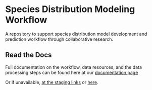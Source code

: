 # Species Distribution Modeling Workflow

A repository to support species distribution model development and prediction workflow through collaborative research.

## Read the Docs

Full documentation on the workflow, data resources, and the data processing steps can be found here at our [documentation page](https://gulfofmaine.github.io/sdm_workflow/docs/)

Or if unavailable, [at the staging links](https://adamkemberling.github.io/sdm_workflow/docs/) or [here](https://github.com/aallyn/sdm_workflow/tree/main-integrating-sdm/docs/).

